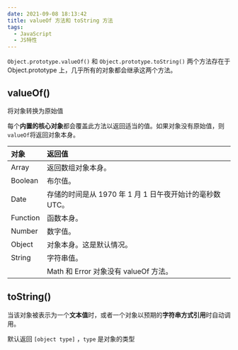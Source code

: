 ```yaml
---
date: 2021-09-08 18:13:42
title: valueOf 方法和 toString 方法
tags:
  - JavaScript
  - JS特性
---
```


`Object.prototype.valueOf()` 和 `Object.prototype.toString()` 两个方法存在于 Object.prototype 上，几乎所有的对象都会继承这两个方法。

## valueOf()

将对象转换为原始值

每个**内置的核心对象**都会覆盖此方法以返回适当的值。如果对象没有原始值，则`valueOf`将返回对象本身。

| **对象** | **返回值**                                               |
| :------- | :------------------------------------------------------- |
| Array    | 返回数组对象本身。                                       |
| Boolean  | 布尔值。                                                 |
| Date     | 存储的时间是从 1970 年 1 月 1 日午夜开始计的毫秒数 UTC。 |
| Function | 函数本身。                                               |
| Number   | 数字值。                                                 |
| Object   | 对象本身。这是默认情况。                                 |
| String   | 字符串值。                                               |
|          | Math 和 Error 对象没有 valueOf 方法。                    |

## toString()

当该对象被表示为一个**文本值**时，或者一个对象以预期的**字符串方式引用**时自动调用。

默认返回 `[object type]` ，`type` 是对象的类型
